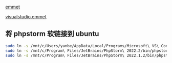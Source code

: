 

[emmet](https://www.emmet.io/)

[visualstudio.emmet](https://code.visualstudio.com/docs/editor/emmet)


## 将 phpstorm 软链接到 ubuntu

```bash
sudo ln -s /mnt/c/Users/yanbe/AppData/Local/Programs/Microsoft\ VS\ Code/bin/code /usr/bin/code
sudo ln -s /mnt/c/Program\ Files/JetBrains/PhpStorm\ 2022.2/bin/phpstorm64.exe /usr/bin/phps
sudo ln -s /mnt/c/Program\ Files/JetBrains/PhpStorm\ 2022.1.2/bin/phpstorm64.exe /etc/bin/phps
```